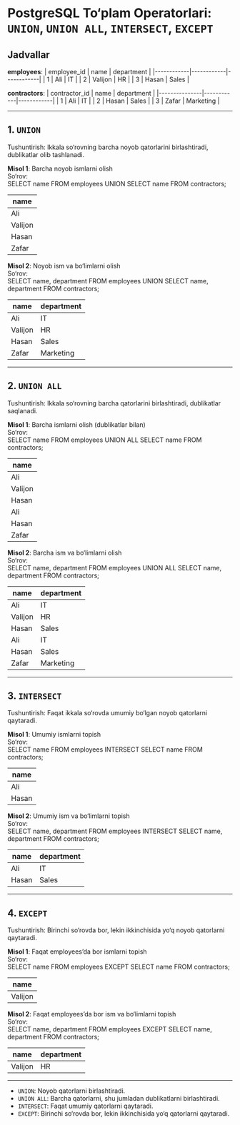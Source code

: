 # PostgreSQL To‘plam Operatorlari: `UNION`, `UNION ALL`, `INTERSECT`, `EXCEPT`

## Jadvallar
**employees**:
| employee_id | name       | department |
|------------|------------|------------|
| 1          | Ali        | IT         |
| 2          | Valijon    | HR         |
| 3          | Hasan      | Sales      |

**contractors**:
| contractor_id | name       | department |
|---------------|------------|------------|
| 1             | Ali        | IT         |
| 2             | Hasan      | Sales      |
| 3             | Zafar      | Marketing  |

---

## 1. `UNION`

Tushuntirish: Ikkala so‘rovning barcha noyob qatorlarini birlashtiradi, dublikatlar olib tashlanadi.

**Misol 1**: Barcha noyob ismlarni olish  
So‘rov:  
SELECT name FROM employees UNION SELECT name FROM contractors;  

| name       |
|------------|
| Ali        |
| Valijon    |
| Hasan      |
| Zafar      |

**Misol 2**: Noyob ism va bo‘limlarni olish  
So‘rov:  
SELECT name, department FROM employees UNION SELECT name, department FROM contractors;  

| name       | department |
|------------|------------|
| Ali        | IT         |
| Valijon    | HR         |
| Hasan      | Sales      |
| Zafar      | Marketing  |

---

## 2. `UNION ALL`

Tushuntirish: Ikkala so‘rovning barcha qatorlarini birlashtiradi, dublikatlar saqlanadi.

**Misol 1**: Barcha ismlarni olish (dublikatlar bilan)  
So‘rov:  
SELECT name FROM employees UNION ALL SELECT name FROM contractors;  

| name       |
|------------|
| Ali        |
| Valijon    |
| Hasan      |
| Ali        |
| Hasan      |
| Zafar      |

**Misol 2**: Barcha ism va bo‘limlarni olish  
So‘rov:  
SELECT name, department FROM employees UNION ALL SELECT name, department FROM contractors;  

| name       | department |
|------------|------------|
| Ali        | IT         |
| Valijon    | HR         |
| Hasan      | Sales      |
| Ali        | IT         |
| Hasan      | Sales      |
| Zafar      | Marketing  |

---

## 3. `INTERSECT`

Tushuntirish: Faqat ikkala so‘rovda umumiy bo‘lgan noyob qatorlarni qaytaradi.

**Misol 1**: Umumiy ismlarni topish  
So‘rov:  
SELECT name FROM employees INTERSECT SELECT name FROM contractors;  

| name       |
|------------|
| Ali        |
| Hasan      |

**Misol 2**: Umumiy ism va bo‘limlarni topish  
So‘rov:  
SELECT name, department FROM employees INTERSECT SELECT name, department FROM contractors;  

| name       | department |
|------------|------------|
| Ali        | IT         |
| Hasan      | Sales      |

---

## 4. `EXCEPT`

Tushuntirish: Birinchi so‘rovda bor, lekin ikkinchisida yo‘q noyob qatorlarni qaytaradi.

**Misol 1**: Faqat employees’da bor ismlarni topish  
So‘rov:  
SELECT name FROM employees EXCEPT SELECT name FROM contractors;  

| name       |
|------------|
| Valijon    |

**Misol 2**: Faqat employees’da bor ism va bo‘limlarni topish  
So‘rov:  
SELECT name, department FROM employees EXCEPT SELECT name, department FROM contractors;  

| name       | department |
|------------|------------|
| Valijon    | HR         |

---
- `UNION`: Noyob qatorlarni birlashtiradi.
- `UNION ALL`: Barcha qatorlarni, shu jumladan dublikatlarni birlashtiradi.
- `INTERSECT`: Faqat umumiy qatorlarni qaytaradi.
- `EXCEPT`: Birinchi so‘rovda bor, lekin ikkinchisida yo‘q qatorlarni qaytaradi.
